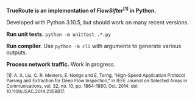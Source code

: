 **TrueRoute is an implementation of *FlowSifter*<sup>[1]</sup> in Python.**

Developed with Python 3.10.5, but should work on many recent versions.

**Run unit tests.** `python -m unittest .*.py`

**Run compiler.** Use `python -m cli` with arguments to generate various outputs.

**Process network traffic.** Work in progress.

<small>
[1]: A. X. Liu, C. R. Meiners, E. Norige and E. Torng, "High-Speed Application Protocol Parsing and Extraction for Deep Flow Inspection," in IEEE Journal on Selected Areas in Communications, vol. 32, no. 10, pp. 1864-1880, Oct. 2014, doi: 10.1109/JSAC.2014.2358817.
</small>
